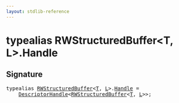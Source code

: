 ```yaml
---
layout: stdlib-reference
---
```


# typealias RWStructuredBuffer\<T, L\>\.Handle

## Signature

<pre>
<span class='code_keyword'>typealias</span> <a href="../types/rwstructuredbuffer-012c/index.html" class="code_type">RWStructuredBuffer</a>&lt;<a href="../types/rwstructuredbuffer-012c/index.html#typeparam-T" class="code_type">T</a>, <a href="../types/rwstructuredbuffer-012c/index.html#typeparam-L" class="code_type">L</a>&gt;.<a href="handle-0.html" class="code_type">Handle</a> = 
    <a href="../types/descriptorhandle-0a/index.html" class="code_type">DescriptorHandle</a>&lt;<a href="../types/rwstructuredbuffer-012c/index.html" class="code_type">RWStructuredBuffer</a>&lt;<a href="../types/rwstructuredbuffer-012c/index.html#typeparam-T" class="code_type">T</a>, <a href="../types/rwstructuredbuffer-012c/index.html#typeparam-L" class="code_type">L</a>&gt;&gt;;
</pre>

